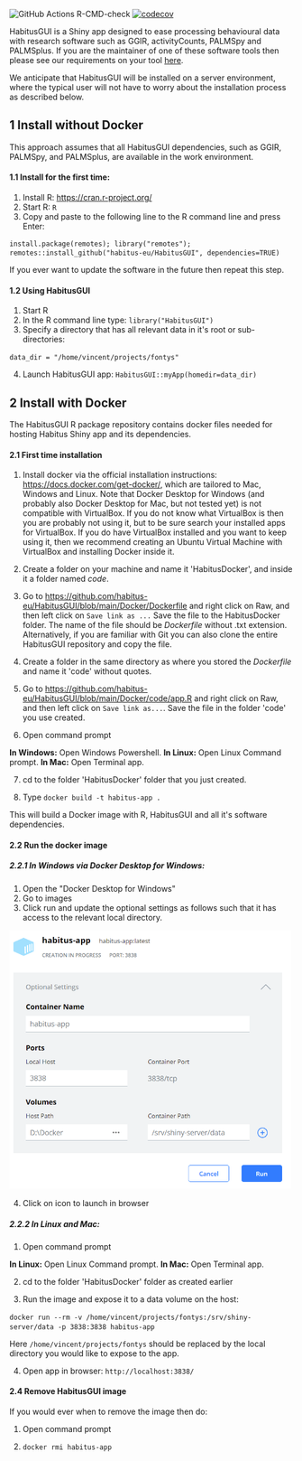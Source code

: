 ![GitHub Actions R-CMD-check](https://github.com/habitus-eu/HabitusGUI/workflows/R-CMD-check-full/badge.svg)
[![codecov](https://codecov.io/gh/habitus-eu/HabitusGUI/branch/main/graph/badge.svg?token=GPRPJ3IXWC)](https://codecov.io/gh/habitus-eu/HabitusGUI)

HabitusGUI is a Shiny app designed to ease processing behavioural data with research software such as GGIR, activityCounts, PALMSpy and PALMSplus. If you are the maintainer of one of these software tools then please see our requirements on your tool [here](https://github.com/habitus-eu/HabitusGUI/blob/main/INSTRUCTIONS_TOOL_MAINTAINERS.md).


We anticipate that HabitusGUI will be installed on a server environment, where the typical user will not have to worry about the installation process as described below.

## 1 Install without Docker

This approach assumes that all HabitusGUI dependencies, such as GGIR, PALMSpy, and PALMSplus, are available in the work environment.

#### 1.1 Install for the first time:

1. Install R: https://cran.r-project.org/
2. Start R: `R`
3. Copy and paste to the following line to the R command line and press Enter:

```
install.package(remotes); library("remotes"); remotes::install_github("habitus-eu/HabitusGUI", dependencies=TRUE)
```

If you ever want to update the software in the future then repeat this step.

#### 1.2 Using HabitusGUI

1. Start R
2. In the R command line type: `library("HabitusGUI")`
3. Specify a directory that has all relevant data in it's root or sub-directories:

`data_dir = "/home/vincent/projects/fontys"`

4. Launch HabitusGUI app: `HabitusGUI::myApp(homedir=data_dir)`

## 2 Install with Docker

The HabitusGUI R package repository contains docker files needed for hosting Habitus Shiny app and
its dependencies.

#### 2.1 First time installation


1. Install docker via the official installation instructions: https://docs.docker.com/get-docker/, which are tailored to Mac, Windows and Linux. Note that Docker Desktop for Windows (and probably also Docker Desktop for Mac, but not tested yet) is not compatible with VirtualBox. If you do not know what VirtualBox is then you are probably not using it, but to be sure search your installed apps for VirtualBox. If you do have VirtualBox installed and you want to keep using it, then we recommend creating an Ubuntu Virtual Machine with VirtualBox and installing Docker inside it.

2. Create a folder on your machine and name it 'HabitusDocker', and inside it a folder named _code_.

3. Go to https://github.com/habitus-eu/HabitusGUI/blob/main/Docker/Dockerfile and right click on Raw, and then left click on `Save link as ...` Save the file to the HabitusDocker folder. The name of the file should be _Dockerfile_ without .txt extension. Alternatively, if you are familiar with Git you can also clone the entire HabitusGUI repository and copy the file.

4. Create a folder in the same directory as where you stored the _Dockerfile_ and name it 'code' without quotes.

5. Go to https://github.com/habitus-eu/HabitusGUI/blob/main/Docker/code/app.R and right click on Raw, and then left click on `Save link as...`. Save the file in the folder 'code' you use created.

6. Open command prompt

**In Windows:** Open Windows Powershell.
**In Linux:** Open Linux Command prompt.
**In Mac:** Open Terminal app.

7. cd to the folder 'HabitusDocker' folder that you just created.

8. Type `docker build -t habitus-app .`

This will build a Docker image with R, HabitusGUI and all it's software dependencies.

#### 2.2 Run the docker image

##### 2.2.1 In Windows via Docker Desktop for Windows:

1. Open the "Docker Desktop for Windows"
2. Go to images
3. Click run and update the optional settings as follows such that it has access to the relevant local directory.

<img src="Docker_windows_printscreen.png" width="500">

4. Click on icon to launch in browser

##### 2.2.2 In Linux and Mac:

1. Open command prompt

**In Linux:** Open Linux Command prompt.
**In Mac:** Open Terminal app.

2. cd to the folder 'HabitusDocker' folder as created earlier

3. Run the image and expose it to a data volume on the host:

`docker run --rm -v /home/vincent/projects/fontys:/srv/shiny-server/data -p 3838:3838 habitus-app`

Here `/home/vincent/projects/fontys` should be replaced by the local directory you would like to expose to the app.

4. Open app in browser: `http://localhost:3838/`


#### 2.4 Remove HabitusGUI image

If you would ever when to remove the image then do:

1. Open command prompt

2. `docker rmi habitus-app`

